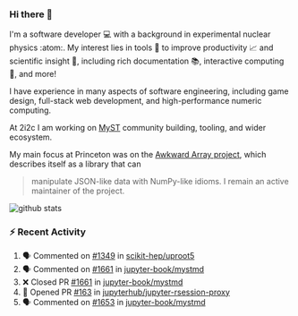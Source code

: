 ### Hi there 👋 

I'm a software developer 💻 with a background in experimental nuclear physics :atom:. My interest lies in tools :wrench: to improve productivity :chart_with_upwards_trend: and scientific insight :telescope:, including rich documentation 📚, interactive computing 🧮, and more! 

I have experience in many aspects of software engineering, including game design, full-stack web development, and high-performance numeric computing. 

At 2i2c I am working on [MyST](https://github.com/jupyter-book/mystmd) community building, tooling, and wider ecosystem. 

My main focus at Princeton was on the [Awkward Array project](awkward-array.org/), which describes itself as a library that can 
> manipulate JSON-like data with NumPy-like idioms. I remain an active maintainer of the project. 

![github stats](https://github-readme-stats.vercel.app/api?username=agoose77&show_icons=true&hide_rank=true&hide_title=true&bg_color=30,e76445,904e95&text_color=efe3ec&icon_color=efe3ec)
<!--
**agoose77/agoose77** is a ✨ _special_ ✨ repository because its `README.md` (this file) appears on your GitHub profile.

Here are some ideas to get you started:

- 🔭 I’m currently working on ...
- 🌱 I’m currently learning ...
- 👯 I’m looking to collaborate on ...
- 🤔 I’m looking for help with ...
- 💬 Ask me about ...
- 📫 How to reach me: ...
- 😄 Pronouns: ...
- ⚡ Fun fact: ...
-->

### :zap: Recent Activity

<!--START_SECTION:activity-->
1. 🗣 Commented on [#1349](https://github.com/scikit-hep/uproot5/issues/1349#issuecomment-2590242662) in [scikit-hep/uproot5](https://github.com/scikit-hep/uproot5)
2. 🗣 Commented on [#1661](https://github.com/jupyter-book/mystmd/pull/1661#issuecomment-2590008431) in [jupyter-book/mystmd](https://github.com/jupyter-book/mystmd)
3. ❌ Closed PR [#1661](https://github.com/jupyter-book/mystmd/pull/1661) in [jupyter-book/mystmd](https://github.com/jupyter-book/mystmd)
4. 💪 Opened PR [#163](https://github.com/jupyterhub/jupyter-rsession-proxy/pull/163) in [jupyterhub/jupyter-rsession-proxy](https://github.com/jupyterhub/jupyter-rsession-proxy)
5. 🗣 Commented on [#1653](https://github.com/jupyter-book/mystmd/issues/1653#issuecomment-2589856235) in [jupyter-book/mystmd](https://github.com/jupyter-book/mystmd)
<!--END_SECTION:activity-->
